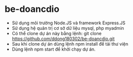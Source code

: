 # be-doancdio
- Sử dụng môi trường Node.JS và framework Express.JS
- Sử dụng hệ quản trị cơ sở dữ liệu mysql, php myadmin
- Có thể clone dự án này bằng lệnh: git clone https://github.com/ddong180302/be-doancdio.git
- Sau khi clone dự án dùng lệnh npm install để tải thư viện
- Dùng lệnh npm start để khởi chạy dự án.
